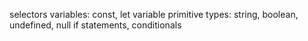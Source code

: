 selectors
variables:  const, let
variable primitive types: string, boolean, undefined, null
if statements, conditionals
